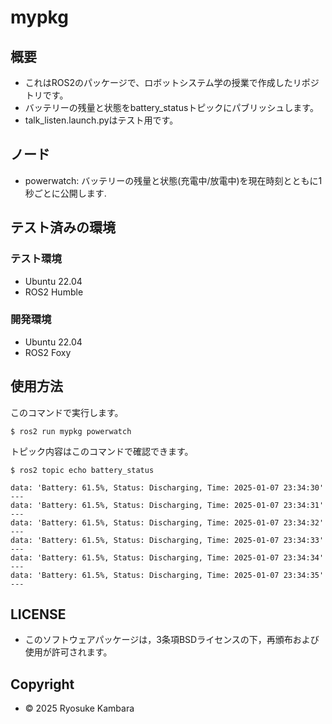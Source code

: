 # mypkg

## 概要
- これはROS2のパッケージで、ロボットシステム学の授業で作成したリポジトリです。
- バッテリーの残量と状態をbattery_statusトピックにパブリッシュします。
- talk_listen.launch.pyはテスト用です。

## ノード
- powerwatch:
  バッテリーの残量と状態(充電中/放電中)を現在時刻とともに1秒ごとに公開します.

## テスト済みの環境
### テスト環境
* Ubuntu 22.04
* ROS2 Humble

### 開発環境
* Ubuntu 22.04
* ROS2 Foxy

## 使用方法
このコマンドで実行します。
```shell
$ ros2 run mypkg powerwatch
```

トピック内容はこのコマンドで確認できます。
```shell
$ ros2 topic echo battery_status
```
```shell
data: 'Battery: 61.5%, Status: Discharging, Time: 2025-01-07 23:34:30'
---
data: 'Battery: 61.5%, Status: Discharging, Time: 2025-01-07 23:34:31'
---
data: 'Battery: 61.5%, Status: Discharging, Time: 2025-01-07 23:34:32'
---
data: 'Battery: 61.5%, Status: Discharging, Time: 2025-01-07 23:34:33'
---
data: 'Battery: 61.5%, Status: Discharging, Time: 2025-01-07 23:34:34'
---
data: 'Battery: 61.5%, Status: Discharging, Time: 2025-01-07 23:34:35'
---
```

## LICENSE
* このソフトウェアパッケージは，3条項BSDライセンスの下，再頒布および使用が許可されます。

## Copyright
* © 2025 Ryosuke Kambara

